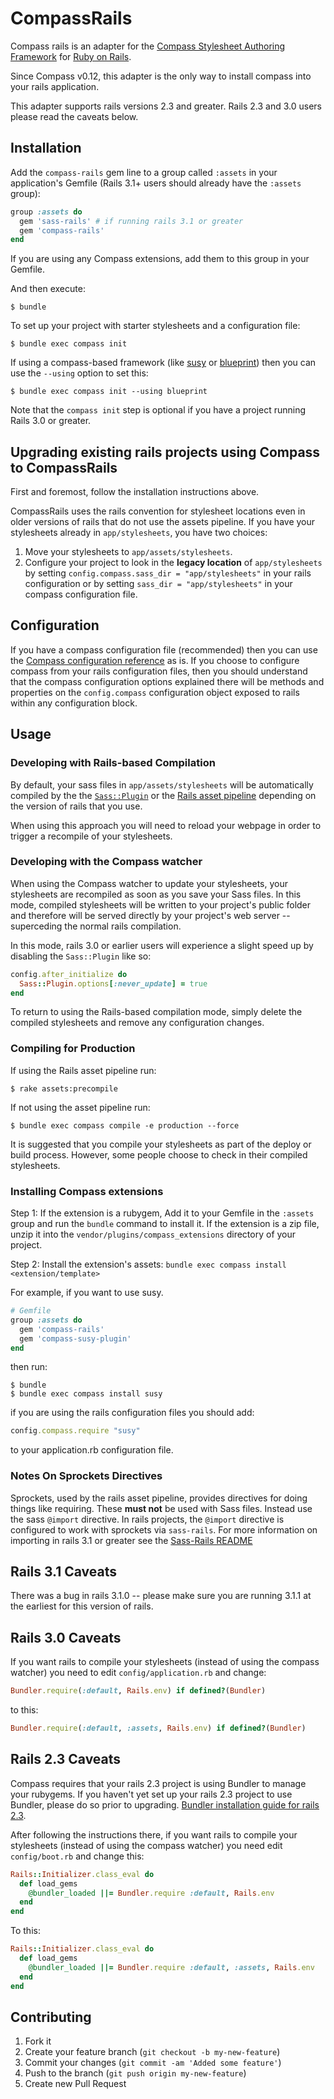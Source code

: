 # CompassRails

Compass rails is an adapter for the [Compass Stylesheet Authoring
Framework](http://compass-style.org) for [Ruby on Rails](http://http://rubyonrails.org/).

Since Compass v0.12, this adapter is the only way to install compass
into your rails application.

This adapter supports rails versions 2.3 and greater. Rails 2.3 and 3.0 users
please read the caveats below.

## Installation

Add the `compass-rails` gem line to a group called `:assets` in your application's Gemfile (Rails 3.1+ users should already have the `:assets` group):

```ruby
group :assets do
  gem 'sass-rails' # if running rails 3.1 or greater
  gem 'compass-rails'
end
```

If you are using any Compass extensions, add them to this group in your
Gemfile.

And then execute:

    $ bundle

To set up your project with starter stylesheets and a configuration
file:

    $ bundle exec compass init

If using a compass-based framework (like [susy](http://susy.oddbird.net/) or [blueprint](http://compass-style.org/reference/blueprint/)) then you can use the `--using` option to set this:

    $ bundle exec compass init --using blueprint

Note that the `compass init` step is optional if you have a project running Rails 3.0 or greater.

## Upgrading existing rails projects using Compass to CompassRails

First and foremost, follow the installation instructions above.

CompassRails uses the rails convention for stylesheet locations even in
older versions of rails that do not use the assets pipeline.
If you have your stylesheets already in `app/stylesheets`, you have two choices:

1. Move your stylesheets to `app/assets/stylesheets`.
2. Configure your project to look in the **legacy location** of
   `app/stylesheets` by setting `config.compass.sass_dir =
   "app/stylesheets"` in your rails configuration or by setting
   `sass_dir = "app/stylesheets"` in your compass configuration file.

## Configuration

If you have a compass configuration file (recommended) then you can
use the [Compass configuration 
reference](http://compass-style.org/help/tutorials/configuration-reference/)
as is. If you choose to configure compass from your rails configuration
files, then you should understand that the compass configuration
options explained there will be methods and properties on the `config.compass`
configuration object exposed to rails within any configuration block.

## Usage

### Developing with Rails-based Compilation

By default, your sass files in `app/assets/stylesheets` will be
automatically compiled by the the [`Sass::Plugin`](http://sass-lang.com/docs/yardoc/Sass/Plugin.html) or the [Rails asset
pipeline](http://guides.rubyonrails.org/asset_pipeline.html) depending on the version of rails that you use.

When using this approach you will need to reload your webpage in order
to trigger a recompile of your stylesheets.

### Developing with the Compass watcher

When using the Compass watcher to update your stylesheets, your
stylesheets are recompiled as soon as you save your Sass files. In this
mode, compiled stylesheets will be written to your project's public
folder and therefore will be served directly by your project's web
server -- superceding the normal rails compilation.

In this mode, rails 3.0 or earlier users will experience a slight
speed up by disabling the `Sass::Plugin` like so:

```ruby
config.after_initialize do
  Sass::Plugin.options[:never_update] = true
end
```

To return to using the Rails-based compilation mode, simply delete
the compiled stylesheets and remove any configuration changes.

### Compiling for Production

If using the Rails asset pipeline run:

    $ rake assets:precompile

If not using the asset pipeline run:

    $ bundle exec compass compile -e production --force

It is suggested that you compile your stylesheets as part of the deploy
or build process. However, some people choose to check in their compiled
stylesheets.

### Installing Compass extensions

Step 1: If the extension is a rubygem, Add it to your Gemfile in the
`:assets` group and run the `bundle` command to install it.
If the extension is a zip file, unzip it into the
`vendor/plugins/compass_extensions` directory of your project.

Step 2: Install the extension's assets: `bundle exec compass install 
<extension/template>`

For example, if you want to use susy.

```ruby
# Gemfile
group :assets do
  gem 'compass-rails'
  gem 'compass-susy-plugin'
end
```

then run:

    $ bundle
    $ bundle exec compass install susy
    
if you are using the rails configuration files you should add:

```ruby
config.compass.require "susy"
```

to your application.rb configuration file.


### Notes On Sprockets Directives

Sprockets, used by the rails asset pipeline, provides directives for
doing things like requiring. These **must not** be used with Sass files.
Instead use the sass `@import` directive. In rails projects, the
`@import` directive is configured to work with sprockets via `sass-rails`. For more information on importing in rails 3.1 or greater see the [Sass-Rails README](https://github.com/rails/sass-rails/blob/master/README.markdown)

## Rails 3.1 Caveats

There was a bug in rails 3.1.0 -- please make sure you are running 3.1.1
at the earliest for this version of rails.

## Rails 3.0 Caveats

If you want rails to compile your stylesheets (instead of using the
compass watcher) you need to edit `config/application.rb` and change:

```ruby
Bundler.require(:default, Rails.env) if defined?(Bundler)
```

to this:

```ruby
Bundler.require(:default, :assets, Rails.env) if defined?(Bundler)
```

## Rails 2.3 Caveats

Compass requires that your rails 2.3 project is using Bundler to manage
your rubygems. If you haven't yet set up your rails 2.3 project to use Bundler,
please do so prior to upgrading. [Bundler installation guide for rails
2.3](http://gembundler.com/rails23.html).

After following the instructions there, if you want rails to compile
your stylesheets (instead of using the compass watcher) you need
edit `config/boot.rb` and change this:

```ruby
Rails::Initializer.class_eval do
  def load_gems
    @bundler_loaded ||= Bundler.require :default, Rails.env
  end
end
```

To this:

```ruby
Rails::Initializer.class_eval do
  def load_gems
    @bundler_loaded ||= Bundler.require :default, :assets, Rails.env
  end
end
```

## Contributing

1. Fork it
2. Create your feature branch (`git checkout -b my-new-feature`)
3. Commit your changes (`git commit -am 'Added some feature'`)
4. Push to the branch (`git push origin my-new-feature`)
5. Create new Pull Request

